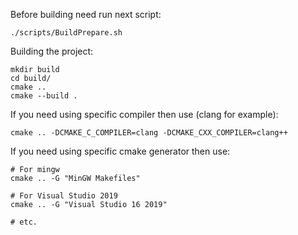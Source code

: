 Before building need run next script:
```
./scripts/BuildPrepare.sh
```

Building the project:
```
mkdir build
cd build/
cmake ..
cmake --build .
```

If you need using specific compiler then use (clang for example):
```
cmake .. -DCMAKE_C_COMPILER=clang -DCMAKE_CXX_COMPILER=clang++
```

If you need using specific cmake generator then use:
```
# For mingw
cmake .. -G "MinGW Makefiles"

# For Visual Studio 2019
cmake .. -G "Visual Studio 16 2019"

# etc.
```